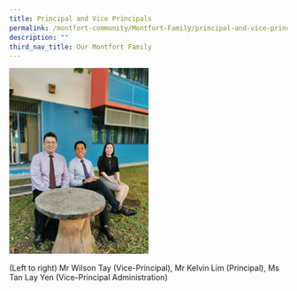 ```yaml
---
title: Principal and Vice Principals
permalink: /montfort-community/Montfort-Family/principal-and-vice-principals/
description: ""
third_nav_title: Our Montfort Family
---
```

<img style="width:50%" src="/images/SLs%20photo%20on%209%20Jan%202023.jpeg"></a></center>

(Left to right) Mr Wilson Tay (Vice-Principal), Mr Kelvin Lim (Principal), Ms Tan Lay Yen (Vice-Principal Administration)